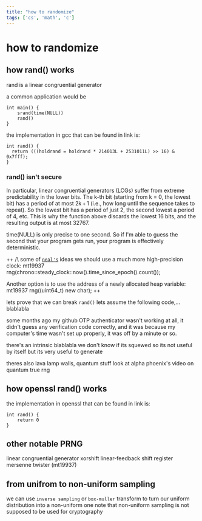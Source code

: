 ```yaml
---
title: "how to randomize"
tags: ['cs', 'math', 'c']
---
```


# how to randomize 

## how rand() works

rand is a linear congruential generator

a common application would be
```
int main() {
    srand(time(NULL))
    rand()
}
```

the implementation in gcc that can be found in link is:

```
int rand() {
  return (((holdrand = holdrand * 214013L + 2531011L) >> 16) & 0x7fff);
}
```

### rand() isn't secure


In particular, linear congruential generators (LCGs) suffer from extreme predictability in the lower bits. The k-th bit (starting from k = 0, the lowest bit) has a period of at most 2k + 1 (i.e., how long until the sequence takes to repeat). So the lowest bit has a period of just 2, the second lowest a period of 4, etc. This is why the function above discards the lowest 16 bits, and the resulting output is at most 32767.

time(NULL) is only precise to one second. So if I'm able to guess the second that your program gets run, your program is effectively deterministic.


++
/\ some of [`neal's`](https://codeforces.com/blog/entry/61675) ideas
we should use a much more high-precision clock:
mt19937 rng(chrono::steady_clock::now().time_since_epoch().count());

Another option is to use the address of a newly allocated heap variable:
mt19937 rng((uint64_t) new char);
++

lets prove that we can break `rand()` lets assume the following code,... blablabla


some months ago my github OTP authenticator wasn't working at all, it didn't guess any verification code correctly, and it was because my computer's time wasn't set up properly, it was off by a minute or so.


there's an intrinsic blablabla
we don't know if its squewed so its not useful by itself
but its very useful to generate 

theres also lava lamp walls, quantum stuff look at alpha phoenix's video on quantum true rng

## how openssl rand() works 

the implementation in openssl that can be found in link is:

```
int rand() {
    return 0
}
```

## other notable PRNG

linear congruential generator
xorshift
linear-feedback shift register
mersenne twister (mt19937)

## from unifrom to non-uniform sampling

we can use `inverse sampling` or `box-muller` transform to turn our uniform distribution into a non-uniform one
note that non-uniform sampling is not supposed to be used for cryptography